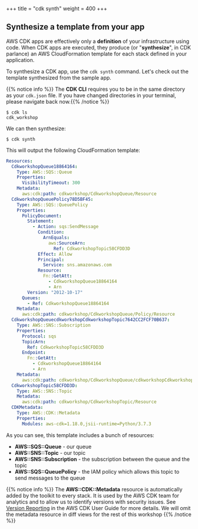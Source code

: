 +++
title = "cdk synth"
weight = 400
+++

## Synthesize a template from your app

AWS CDK apps are effectively only a __definition__ of your infrastructure using
code. When CDK apps are executed, they produce (or "__synthesize__", in CDK
parlance) an AWS CloudFormation template for each stack defined in your
application.

To synthesize a CDK app, use the `cdk synth` command. Let's check out the
template synthesized from the sample app.

{{% notice info %}} The **CDK CLI** requires you to be in the same directory
as your `cdk.json` file. If you have changed directories in your terminal,
please navigate back now.{{% /notice %}}

```
$ cdk ls
cdk_workshop

```

We can then synthesize:

```
$ cdk synth
```

This will output the following CloudFormation template:

```yaml
Resources:
  CdkworkshopQueue18864164:
    Type: AWS::SQS::Queue
    Properties:
      VisibilityTimeout: 300
    Metadata:
      aws:cdk:path: cdkworkshop/CdkworkshopQueue/Resource
  CdkworkshopQueuePolicy78D5BF45:
    Type: AWS::SQS::QueuePolicy
    Properties:
      PolicyDocument:
        Statement:
          - Action: sqs:SendMessage
            Condition:
              ArnEquals:
                aws:SourceArn:
                  Ref: CdkworkshopTopic58CFDD3D
            Effect: Allow
            Principal:
              Service: sns.amazonaws.com
            Resource:
              Fn::GetAtt:
                - CdkworkshopQueue18864164
                - Arn
        Version: "2012-10-17"
      Queues:
        - Ref: CdkworkshopQueue18864164
    Metadata:
      aws:cdk:path: cdkworkshop/CdkworkshopQueue/Policy/Resource
  CdkworkshopQueuecdkworkshopCdkworkshopTopic7642CC2FCF70B637:
    Type: AWS::SNS::Subscription
    Properties:
      Protocol: sqs
      TopicArn:
        Ref: CdkworkshopTopic58CFDD3D
      Endpoint:
        Fn::GetAtt:
          - CdkworkshopQueue18864164
          - Arn
    Metadata:
      aws:cdk:path: cdkworkshop/CdkworkshopQueue/cdkworkshopCdkworkshopTopic7642CC2F/Resource
  CdkworkshopTopic58CFDD3D:
    Type: AWS::SNS::Topic
    Metadata:
      aws:cdk:path: cdkworkshop/CdkworkshopTopic/Resource
  CDKMetadata:
    Type: AWS::CDK::Metadata
    Properties:
      Modules: aws-cdk=1.18.0,jsii-runtime=Python/3.7.3
```

As you can see, this template includes a bunch of resources:

- **AWS::SQS::Queue** - our queue
- **AWS::SNS::Topic** - our topic
- **AWS::SNS::Subscription** - the subscription between the queue and the topic
- **AWS::SQS::QueuePolicy** - the IAM policy which allows this topic to send
messages to the queue

{{% notice info %}} The **AWS::CDK::Metadata** resource is automatically added
by the toolkit to every stack. It is used by the AWS CDK team for analytics and
to allow us to identify versions with security issues. See [Version Reporting](https://docs.aws.amazon.com/cdk/latest/guide/tools.html) in
the AWS CDK User Guide for more details. We will omit the metadata resource in
diff views for the rest of this workshop {{% /notice %}}
